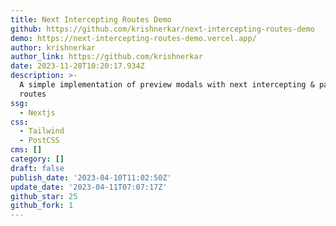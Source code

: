 ```yaml
---
title: Next Intercepting Routes Demo
github: https://github.com/krishnerkar/next-intercepting-routes-demo
demo: https://next-intercepting-routes-demo.vercel.app/
author: krishnerkar
author_link: https://github.com/krishnerkar
date: 2023-11-28T10:20:17.934Z
description: >-
  A simple implementation of preview modals with next intercepting & parallel
  routes
ssg:
  - Nextjs
css:
  - Tailwind
  - PostCSS
cms: []
category: []
draft: false
publish_date: '2023-04-10T11:02:50Z'
update_date: '2023-04-11T07:07:17Z'
github_star: 25
github_fork: 1
---
```

